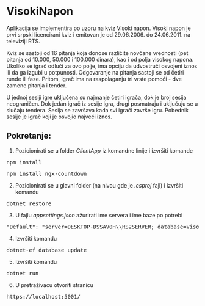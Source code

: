 # VisokiNapon

Aplikacija se implementira po uzoru na kviz Visoki napon. 
Visoki napon je prvi srpski licencirani kviz i emitovan je od 29.06.2006. do 24.06.2011. na televiziji RTS.  

Kviz se sastoji od 16 pitanja koja donose različite novčane vrednosti (pet pitanja od 10.000, 50.000 i 100.000 dinara), kao i od polja visokog napona. 
Ukoliko se igrač odluči za ovo polje, ima opciju da udvostruči osvojeni iznos ili da ga izgubi u potpunosti. 
Odgovaranje na pitanja sastoji se od četiri runde ili faze. Pritom, igrač ima na raspolaganju tri vrste pomoći - dve zamene pitanja i tender. 

U jednoj sesiji igre uključena su najmanje četiri igrača, dok je broj sesija neograničen. 
Dok jedan igrač iz sesije igra, drugi posmatraju i uključuju se u slučaju tendera. 
Sesija se završava kada svi igrači završe igru. Pobednik sesije je igrač koji je osvojio najveći iznos.

## Pokretanje:

1. Pozicionirati se u folder *ClientApp* iz komandne linije i izvršiti komande
<pre>npm install</pre>
<pre>npm install ngx-countdown</pre>

2. Pozicionirati se u glavni folder (na nivou gde je *.csproj* fajl) i izvršiti komandu
<pre>dotnet restore</pre>

3. U fajlu *appsettings.json* ažurirati ime servera i ime baze po potrebi
<pre>"Default": "server=DESKTOP-DSSAV0H\\RS2SERVER; database=VisokiNapon; Integrated Security = SSPI;"</pre>

4. Izvršiti komandu
<pre>dotnet-ef database update</pre>

5. Izvršiti komandu
<pre>dotnet run</pre>

6. U pretraživacu otvoriti stranicu 
<pre>https://localhost:5001/</pre>
